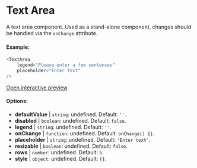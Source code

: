 #  Text Area

A text area component. Used as a stand-alone component, changes should be handled via the `onChange` attribute. 

#### Example:

``` js
<TextArea
    legend="Please enter a few sentences"
    placeholder="Enter text"
/>
```

[Open interactive preview](https://isle.heinz.cmu.edu/components/text-area/)

#### Options:

* __defaultValue__ | `string`: undefined. Default: `''`.
* __disabled__ | `boolean`: undefined. Default: `false`.
* __legend__ | `string`: undefined. Default: `''`.
* __onChange__ | `function`: undefined. Default: `onChange() {}`.
* __placeholder__ | `string`: undefined. Default: `'Enter text'`.
* __resizable__ | `boolean`: undefined. Default: `false`.
* __rows__ | `number`: undefined. Default: `5`.
* __style__ | `object`: undefined. Default: `{}`.
